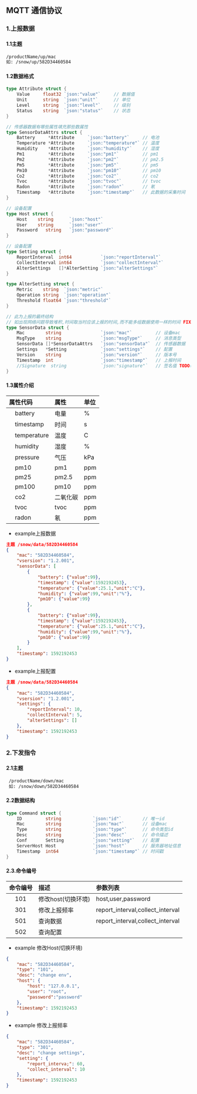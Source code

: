 ## MQTT 通信协议

### 1.上报数据

#### 1.1主题

```sh
/productName/up/mac
如: /snow/up/582D34460584
```

#### 1.2数据格式

```go
type Attribute struct {
    Value     float32 `json:"value"`     // 数据值
    Unit      string  `json:"unit"`      // 单位
    Level     string  `json:"level"`     // 级别
    Status    string  `json:"status"`    // 状态
}

// 传感器数据有哪些属性填充那些数属性
type SensorDataAttrs struct {
    Battery     *Attribute     `json:"battery"`     // 电池
    Temperature *Attribute     `json:"temperature"` // 温度
    Humidity    *Attribute     `json:"humidity"`    // 湿度
    Pm1         *Attribute     `json:"pm1"`         // pm1
    Pm2         *Attribute     `json:"pm2"`         // pm2.5
    Pm5         *Attribute     `json:"pm5"`         // pm5
    Pm10        *Attribute     `json:"pm10"`        // pm10
    Co2         *Attribute     `json:"co2"`         // co2
    Tvoc        *Attribute     `json:"tvoc"`        // tvoc
    Radon       *Attribute     `json:"radon"`       // 氡
    Timestamp   *Attribute     `json:"timestamp"`   // 此数据的采集时间
}

// 设备配置
type Host struct {
    Host    string      `json:"host"`
    User    string      `json:"user"`
    Password   string   `json:"password"`
}

// 设备配置
type Setting struct {
    ReportInterval  int64           `json:"reportInterval"`
    CollectInterval int64           `json:"collectInterval"`
    AlterSettings   []*AlterSetting `json:"alterSettings"`
}

type AlterSetting struct {
    Metric    string  `json:"metric"`
    Operation string  `json:"operation"`
    Threshold float64 `json:"threshold"`
}

// 此为上报的最终结构
// 如出现网络问题导致堆积,时间取当时应该上报的时间,而不能多组数据使用一样的时间 FIXME
type SensorData struct {
    Mac        string               `json:"mac"`         // 设备mac
    MsgType    string               `json:"msgType"`     // 消息类型
    SensorData []*SensorDataAttrs   `json:"sensorData"`  // 传感器数据
    Settings   *Setting             `json:"settings"`    // 配置
    Version    string               `json:"version"`     // 版本号
    Timestamp  int                  `json:"timestamp"`   // 上报时间
    //Signature  string             `json:"signature"`   // 签名值 TODO(规则未定)
}

```

#### 1.3属性介绍

| 属性代码          | 属性     | 单位 |
| :---------------- | :------- | :--- |
| &emsp;battery     | 电量     | %    |
| &emsp;timestamp   | 时间     | s    |
| &emsp;temperature | 温度     | C    |
| &emsp;humidity    | 湿度     | %    |
| &emsp;pressure    | 气压     | kPa  |
| &emsp;pm10        | pm1      | ppm  |
| &emsp;pm25        | pm2.5    | ppm  |
| &emsp;pm100       | pm10     | ppm  |
| &emsp;co2         | 二氧化碳 | ppm  |
| &emsp;tvoc        | tvoc     | ppm  |
| &emsp;radon       | 氡       | ppm  |

* example上报数据

```json
主题 /snow/data/582D34460584
{
    "mac": "582D34460584",
    "vsersion": "1.2.001",
    "sensorData": [
        {
            "battery": {"value":99},
            "timestamp": {"value":1592192453},
            "temperature": {"value":25.1,"unit":"C"},
            "humidity": {"value":99,"unit":"%"},
            "pm10": {"value":99}
        },
        {
            "battery": {"value":99},
            "timestamp": {"value":1592192453},
            "temperature": {"value":25.1,"unit":"C"},
            "humidity": {"value":99,"unit":"%"},
            "pm10": {"value":99}
        }
    ],
    "timestamp": 1592192453
}
```

* example上报配置

```json
主题 /snow/data/582D34460584
{
    "mac": "582D34460584",
    "vsersion": "1.2.001",
    "settings": {
        "reportInterval": 10,
        "collectInterval": 5,
        "alterSettings": []
    },
    "timestamp": 1592192453
}
```

### 2.下发指令

#### 2.1主题

```sh
 /productName/down/mac 
 如: /snow/down/582D34460584
```

#### 2.2数据结构

```go
type Command struct {
    ID         string            `json:"id"`        // 唯一id
    Mac        string            `json:"mac"`       // 设备mac
    Type       string            `json:"type"`      // 命令类型id
    Desc       string            `json:"desc"`      // 命令描述
    Conf       Setting           `json:"setting"`   // 配置
    ServerHost Host              `json:"host"`      // 服务器地址信息
    Timestamp  int64             `json:"timestamp"` // 时间戳
}
```

#### 2.3.命令编号

| 命令编号  | 描述               | 参数列表                         |
| :-------- | :----------------- | :------------------------------- |
| &emsp;101 | 修改host(切换环境) | host,user,password               |
| &emsp;301 | 修改上报频率       | report_interval,collect_interval |
| &emsp;501 | 查询数据           | report_interval,collect_interval |
| &emsp;502 | 查询配置           |

* example 修改Host(切换环境)

```json
{
    "mac": "582D34460584",
    "type": "101",
    "desc": "change env",
    "host": {
        "host": "127.0.0.1",
        "user": "root",
        "password":"password"
    },
    "timestamp": 1592192453
}
```

* example 修改上报频率

```json
{
    "mac": "582D34460584",
    "type": "301",
    "desc": "change settings",
    "setting": {
        "report_interva;": 60,
        "collect_interval": 10
    },
    "timestamp": 1592192453
}
```

